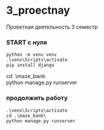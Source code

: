# 3_proectnay
Проектная деятельность 3 семестр


### START с нуля
    python -m venv venv
    .\venv\Scripts\activate
    pip install django
   

 cd .\maze_bank\
    python manage.py runserver

### продолжить работу
    .\venv\Scripts\activate
    cd .\maze_bank\
    python manage.py runserver


